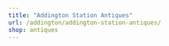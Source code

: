 ```yaml
---
title: "Addington Station Antiques"
url: /addington/addington-station-antiques/
shop: antiques
---
```

